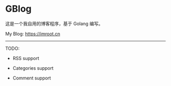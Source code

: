 # GBlog

这是一个我自用的博客程序，基于 Golang 编写。

My Blog: https://imroot.cn

---

TODO:

* RSS support

* Categories support

* Comment support
